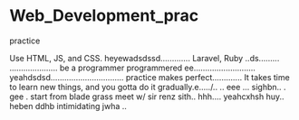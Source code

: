 # Web_Development_prac
practice

Use HTML, JS, and CSS.
 heyewadsdssd.............
Laravel, Ruby ..ds.........
.....................
be a programmer programmered ee...........................
 yeahdsdsd................................
practice makes perfect.............
It takes time to learn new things, and you gotta do it gradually.e...../..
..
 eee ...
sighbn..
. gee . start from blade grass meet w/ sir renz
sith..
hhh....
yeahcxhsh
huy..
heben
ddhb
intimidating
jwha
..
